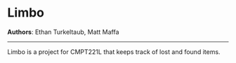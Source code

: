 # Limbo

**Authors**: Ethan Turkeltaub, Matt Maffa

---

Limbo is a project for CMPT221L that keeps track of lost and found items.
